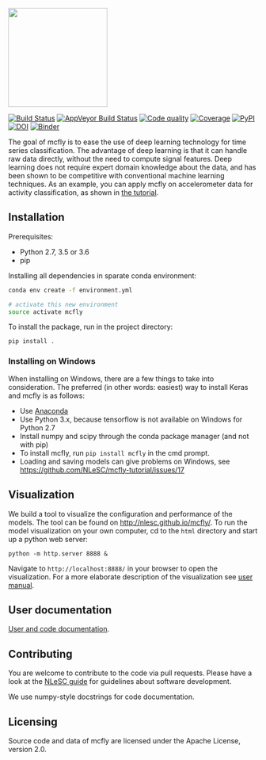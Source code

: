 <p align="left">
  <img src="https://raw.githubusercontent.com/NLeSC/mcfly/master/mcflylogo.png" width="200"/>
</p>

[![Build Status](https://travis-ci.org/NLeSC/mcfly.svg?branch=master)](https://travis-ci.org/NLeSC/mcfly)
[![AppVeyor Build Status](https://ci.appveyor.com/api/projects/status/lv8hih1hvxbuu5f7/branch/master?svg=true)](https://ci.appveyor.com/project/NLeSC/mcfly/)
[![Code quality](https://scrutinizer-ci.com/g/NLeSC/mcfly/badges/quality-score.png?b=master)](https://scrutinizer-ci.com/g/NLeSC/mcfly/)
[![Coverage](https://scrutinizer-ci.com/g/NLeSC/mcfly/badges/coverage.png?b=master)](https://scrutinizer-ci.com/g/NLeSC/mcfly/statistics/)
[![PyPI](https://img.shields.io/pypi/v/mcfly.svg)](https://pypi.python.org/pypi/mcfly/)
[![DOI](https://zenodo.org/badge/DOI/10.5281/zenodo.596127.svg)](https://doi.org/10.5281/zenodo.596127)
[![Binder](http://mybinder.org/badge.svg)](http://mybinder.org:/repo/nlesc/mcfly)
<!-- The first 12 lines are skipped while generating 'long description' (see setup.py)) -->

The goal of mcfly is to ease the use of deep learning technology for time series classification. The advantage of deep learning is that it can handle raw data directly, without the need to compute signal features. Deep learning does not require  expert domain knowledge about the data, and has been shown to be competitive with conventional machine learning techniques. As an example, you can apply mcfly on accelerometer data for activity classification, as shown in [the tutorial](https://github.com/NLeSC/mcfly-tutorial).

## Installation
Prerequisites:
- Python 2.7, 3.5 or 3.6
- pip

Installing all dependencies in sparate conda environment:
```sh
conda env create -f environment.yml

# activate this new environment
source activate mcfly
```

To install the package, run in the project directory:

`pip install .`

### Installing on Windows
When installing on Windows, there are a few things to take into consideration. The preferred (in other words: easiest) way to install Keras and mcfly is as follows:
* Use [Anaconda](https://www.continuum.io/downloads)
* Use Python 3.x, because tensorflow is not available on Windows for Python 2.7
* Install numpy and scipy through the conda package manager (and not with pip)
* To install mcfly, run `pip install mcfly` in the cmd prompt.
* Loading and saving models can give problems on Windows, see https://github.com/NLeSC/mcfly-tutorial/issues/17

## Visualization
We build a tool to visualize the configuration and performance of the models. The tool can be found on http://nlesc.github.io/mcfly/. To run the  model visualization on your own computer, cd to the `html` directory and start up a python web server:

`python -m http.server 8888 &`

Navigate to `http://localhost:8888/` in your browser to open the visualization. For a more elaborate description of the visualization see [user manual](https://mcfly.readthedocs.io/en/latest/user_manual.html).


## User documentation
[User and code documentation](https://mcfly.readthedocs.io).

## Contributing
You are welcome to contribute to the code via pull requests. Please have a look at the [NLeSC guide](https://nlesc.gitbooks.io/guide/content/software/software_overview.html) for guidelines about software development.

We use numpy-style docstrings for code documentation.

## Licensing
Source code and data of mcfly are licensed under the Apache License, version 2.0.
